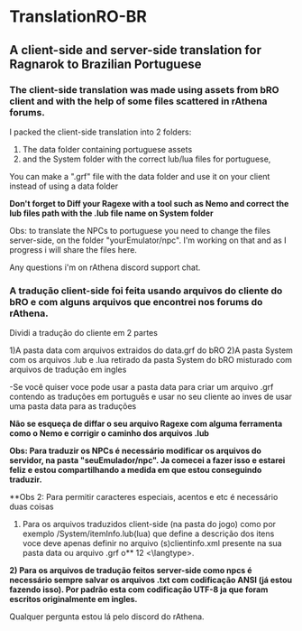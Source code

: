 # TranslationRO-BR
 ## A client-side and server-side translation for Ragnarok to Brazilian Portuguese


### The client-side translation was made using assets from bRO client and with the help of some files scattered in rAthena forums.

I packed the client-side translation into 2 folders: 

1) The data folder containing portuguese assets
2) and the System folder with the correct lub/lua files for portuguese,

You can make a ".grf" file with the data folder and use it on your client instead of using a data folder

**Don't forget to Diff your Ragexe with a tool such as Nemo and correct the lub files path with the .lub file name 
on System folder**

Obs: to translate the NPCs to portuguese you need to change the files server-side, on the folder "yourEmulator/npc".
I'm working on that and as I progress i will share the files here.

Any questions i'm on rAthena discord support chat.


### A tradução client-side foi feita usando arquivos do cliente do bRO e com alguns arquivos que encontrei nos forums do rAthena.

Dividi a tradução do cliente em 2 partes

1)A pasta data com arquivos extraidos do data.grf do bRO
2)A pasta System com os arquivos .lub e .lua retirado da pasta System do bRO misturado com arquivos de tradução em ingles

-Se você quiser voce pode usar a pasta data para criar um arquivo .grf contendo as traduções em português e usar 
no seu cliente ao inves de usar uma pasta data para as traduções

**Não se esqueça de diffar o seu arquivo Ragexe com alguma ferramenta como o Nemo e corrigir o caminho dos arquivos .lub**

**Obs: Para traduzir os NPCs é necessário modificar os arquivos do servidor, na pasta "seuEmulador/npc". 
Ja comecei a fazer isso e estarei feliz e estou compartilhando a medida em que estou conseguindo traduzir.**

**Obs 2: Para permitir caracteres especiais, acentos e etc é necessário duas coisas
1) Para os arquivos traduzidos client-side (na pasta do jogo) como por exemplo /System/itemInfo.lub(lua) que define a descrição dos itens voce deve apenas definir no arquivo (s)clientinfo.xml presente na sua pasta data ou arquivo .grf o** <langtype> 12 <\langtype>.

**2) Para os arquivos de tradução feitos server-side como npcs é necessário sempre salvar os arquivos .txt com codificação ANSI (já estou fazendo isso). 
Por padrão esta com codificação UTF-8 ja que foram escritos originalmente em ingles.**

Qualquer pergunta estou lá pelo discord do rAthena.

